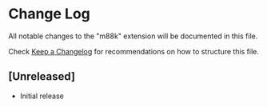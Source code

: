 # Change Log
All notable changes to the "m88k" extension will be documented in this file.

Check [Keep a Changelog](http://keepachangelog.com/) for recommendations on how to structure this file.

## [Unreleased]
- Initial release